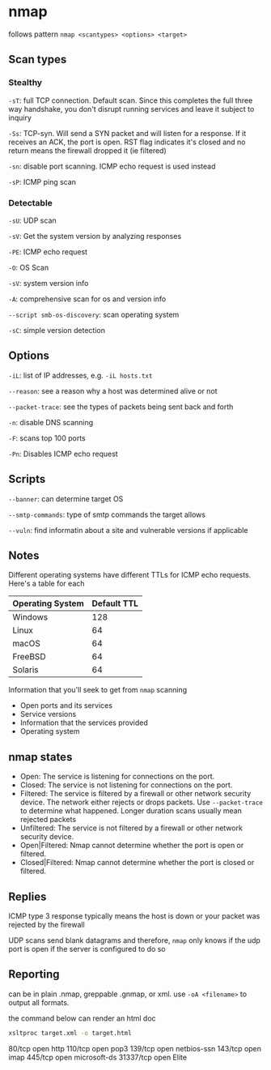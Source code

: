 # nmap

follows pattern `nmap <scantypes> <options> <target>`

## Scan types

### Stealthy


`-sT`: full TCP connection. Default scan. Since this completes the full three way handshake, you don't disrupt running services and leave it subject to inquiry

`-Ss`: TCP-syn. Will send a SYN packet and will listen for a response. If it receives an ACK, the port is open. RST flag indicates it's closed and no return means the firewall dropped it (ie filtered)

`-sn`: disable port scanning. ICMP echo request is used instead

`-sP`: ICMP ping scan

### Detectable

`-sU`: UDP scan

`-sV`: Get the system version by analyzing responses

`-PE`: ICMP echo request

`-O`: OS Scan

`-sV`: system version info

`-A`: comprehensive scan for os and version info

`--script smb-os-discovery`: scan operating system

`-sC`: simple version detection

## Options

`-iL`: list of IP addresses, e.g. `-iL hosts.txt`

`--reason`: see a reason why a host was determined alive or not

`--packet-trace`: see the types of packets being sent back and forth

`-n`: disable DNS scanning

`-F`: scans top 100 ports

`-Pn`: Disables ICMP echo request

## Scripts

`--banner`: can determine target OS

`--smtp-commands`: type of smtp commands the target allows

`--vuln`: find informatin about a site and vulnerable versions if applicable

## Notes

Different operating systems have different TTLs for ICMP echo requests. Here's a table for each

| Operating System | Default TTL |
|---|---|
| Windows | 128 |
| Linux | 64 |
| macOS | 64 |
| FreeBSD | 64 |
| Solaris | 64 |

Information that you'll seek to get from `nmap` scanning

- Open ports and its services
- Service versions
- Information that the services provided
- Operating system

## nmap states

- Open: The service is listening for connections on the port.
- Closed: The service is not listening for connections on the port.
- Filtered: The service is filtered by a firewall or other network security device. The network either rejects or drops packets. Use `--packet-trace` to determine what happened. Longer duration scans usually mean rejected packets
- Unfiltered: The service is not filtered by a firewall or other network security device.
- Open|Filtered: Nmap cannot determine whether the port is open or filtered.
- Closed|Filtered: Nmap cannot determine whether the port is closed or filtered.

## Replies

ICMP type 3 response typically means the host is down or your packet was rejected by the firewall

UDP scans send blank datagrams and therefore, `nmap` only knows if the udp port is open if the server is configured to do so

## Reporting

can be in plain .nmap, greppable .gnmap, or xml. use `-oA <filename>` to output all formats.

the command below can render an html doc

```bash
xsltproc target.xml -o target.html
```

80/tcp    open  http
110/tcp   open  pop3
139/tcp   open  netbios-ssn
143/tcp   open  imap
445/tcp   open  microsoft-ds
31337/tcp open  Elite
